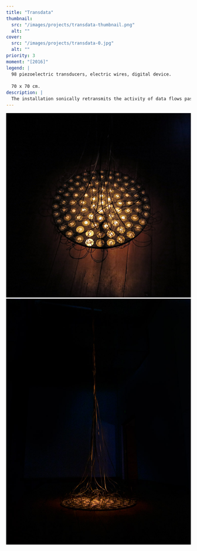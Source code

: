 ```yaml
---
title: "Transdata"
thumbnail:
  src: "/images/projects/transdata-thumbnail.png"
  alt: ""
cover:
  src: "/images/projects/transdata-0.jpg"
  alt: ""
priority: 3
moment: "[2016]"
legend: |
  98 piezoelectric transducers, electric wires, digital device.
  
  70 x 70 cm.
description: |
  The installation sonically retransmits the activity of data flows passing through the exhibition space. Variations in the frequencies contained in the cables are translated in real time, and unfold in space like the continuous rustling of the data that surrounds us.
---
```


![](/images/projects/transdata-1.jpg)
![](/images/projects/transdata-2.jpg)
